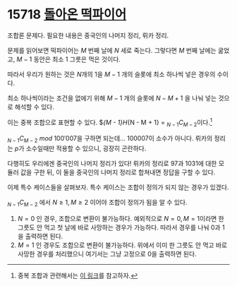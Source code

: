 # 15718 [돌아온 떡파이어](./15718.cpp)

조합론 문제다. 필요한 내용은 중국인의 나머지 정리, 뤼카 정리.

문제를 읽어보면 떡파이어는 $M$ 번째 날에 $N$ 세로 죽는다. 그렇다면 $M$ 번째 날에는 굶었고, $M - 1$ 동안은 최소 $1$ 그릇은 먹은 것이다.

따라서 우리가 원하는 것은 $N$개의 $1$을 $M - 1$ 개의 슬롯에 최소 하나씩 넣은 경우의 수이다.

최소 하나씩이라는 조건을 없에기 위해 $M - 1$ 개의 슬롯에 $N - M + 1$ 을 나눠 넣는 것으로 해석할 수 있다.

이는 중복 조합으로 표현할 수 있다. $_{M - 1}H_{N - M + 1} = $_{N - 1}C_{M - 2}$이다.[^1]

[^1]: 중복 조합과 관련해서는 [이 링크](https://blog.naver.com/baboedition/220933436576)를 참고하자.

$_{N - 1}C_{M - 2}\ mod\ 100'007$을 구하면 되는데... 100007이 소수가 아니다. 뤼카의 정리는 $p$가 소수일때만 적용할 수 있으니, 굉장히 곤란하다.

다행히도 우리에겐 중국인의 나머지 정리가 있다! 뤼카의 정리로 97과 1031에 대한 모듈러 값을 구한 뒤, 이 둘을 중국인의 나머지 정리로 합쳐내면 정답을 구할 수 있다.

이제 특수 케이스들을 살펴보자. 특수 케이스는 조합이 정의가 되지 않는 경우가 있겠다.

$_{N - 1}C_{M - 2}$ 에서 $N \ge 1, M \ge 2$ 이어야 조합이 정의가 됨을 알 수 있다.

1. $N = 0$ 인 경우, 조합으로 변환이 불가능하다. 예외적으로 $N = 0, M = 1$이라면 한 그릇도 안 먹고 첫 날에 바로 사망하는 경우가 가능하다. 따라서 경우를 나눠 0과 1을 출력하면 된다.
2. $M = 1$ 인 경우도 조합으로 변환이 불가능하다. 위에서 이미 한 그릇도 안 먹고 바로 사망한 경우를 처리했으니 여기서는 그냥 고정으로 0을 출력하면 된다.
